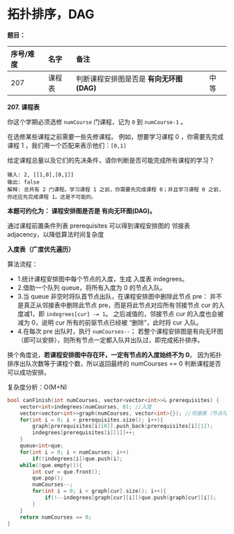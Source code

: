 # 拓扑排序，DAG

**题目：**

| 序号/难度 | 名字 | 备注 |  |
| :--- | :--- | :--- | :--- |
| 207 | 课程表 |  判断课程安排图是否是 **有向无环图\(DAG\)** | 中等 |

**207. 课程表**

你这个学期必须选修 `numCourse` 门课程，记为 `0` 到 `numCourse-1` 。

在选修某些课程之前需要一些先修课程。 例如，想要学习课程 0 ，你需要先完成课程 1 ，我们用一个匹配来表示他们：`[0,1]`

给定课程总量以及它们的先决条件，请你判断是否可能完成所有课程的学习？

```text
输入: 2, [[1,0],[0,1]]
输出: false
解释: 总共有 2 门课程。学习课程 1 之前，你需要先完成​课程 0；并且学习课程 0 之前，你还应先完成课程 1。这是不可能的。
```

**本题可约化为： 课程安排图是否是 有向无环图\(DAG\)。**

 通过课程前置条件列表 prerequisites 可以得到课程安排图的 邻接表 adjacency，以降低算法时间复杂度

**入度表（广度优先遍历）** 

算法流程： 

* 1.统计课程安排图中每个节点的入度，生成 入度表 indegrees。 
* 2.借助一个队列 queue，将所有入度为 0 的节点入队。 
* 3.当 queue 非空时将队首节点出队，在课程安排图中删除此节点 pre： 并不是真正从邻接表中删除此节点 pre，而是将此节点对应所有邻接节点 cur 的入度减1，即 `indegrees[cur] -= 1`。 之后减值的，邻接节点 cur 的入度也会被减为 0，说明 cur 所有的前驱节点已经被 “删除”，此时将 cur 入队。 
* 4.在每次 pre 出队时，执行 `numCourses--`； 若整个课程安排图是有向无环图（即可以安排），则所有节点一定都入队并出队过，即完成拓扑排序。

换个角度说，**若课程安排图中存在环，一定有节点的入度始终不为 0**。 因为拓扑排序出队次数等于课程个数，所以返回最终的 numCourses == 0 判断课程是否可以成功安排。 

复杂度分析：O\(M+N\)

```cpp
bool canFinish(int numCourses, vector<vector<int>>& prerequisites) {
    vector<int>indegrees(numCourses, 0); //入度
    vector<vector<int>>graph(numCourses, vector<int>{}); //邻接表（节点可能多连一，一连多）
    for(int i = 0; i < prerequisites.size(); i++){
        graph[prerequisites[i][0]].push_back(prerequisites[i][1]);
        indegrees[prerequisites[i][1]]++;
    }
    queue<int>que;
    for(int i = 0; i < numCourses; i++)
        if(!indegrees[i])que.push(i);
    while(!que.empty()){
        int cur = que.front();
        que.pop();
        numCourses--;
        for(int i = 0; i < graph[cur].size(); i++){
            if(!--indegrees[graph[cur][i]])que.push(graph[cur][i]);
        }
    }
    return numCourses == 0;
}
```

